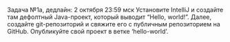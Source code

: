 Задача №1a, дедлайн: 2 октября 23:59 мск
Установите IntelliJ и создайте там дефолтный Java-проект, который выводит “Hello, world!”. Далее, создайте git-репозиторий и свяжите его с публичным репозиторием на GitHub. Опубликуйте свой проект в ветке ‘hello-world’.

